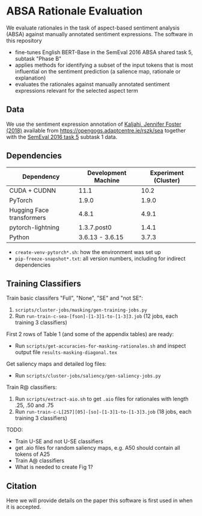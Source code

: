 # ABSA Rationale Evaluation

We evaluate rationales in the task of aspect-based sentiment analysis (ABSA) against manually annotated sentiment expressions.
The software in this repository
* fine-tunes English BERT-Base in the SemEval 2016 ABSA shared task 5, subtask "Phase B"
* applies methods for identifying a subset of the input tokens that is most influential on the sentiment prediction (a salience map, rationale or explanation)
* evaluates the rationales against manually annotated sentiment expressions relevant for the selected aspect term


## Data

We use the sentiment expression annotation of
[Kaljahi, Jennifer Foster (2018)](https://aclanthology.org/W18-6222/)
available from
https://opengogs.adaptcentre.ie/rszk/sea
together with the
[SemEval 2016 task 5](http://alt.qcri.org/semeval2016/task5/index.php?id=data-and-tools)
subtask 1 data.


## Dependencies

| Dependency   | Development Machine | Experiment (Cluster) |
| ------------ | ------------------- | -------------------- |
| CUDA + CUDNN | 11.1                | 10.2 |
| PyTorch      | 1.9.0               | 1.9.0 |
| Hugging Face transformers | 4.8.1  | 4.9.1 |
| pytorch-lightning | 1.3.7.post0    | 1.4.1 |
| Python       | 3.6.13 - 3.6.15     | 3.7.3 |

* `create-venv-pytorch*.sh`: how the environment was set up
* `pip-freeze-snapshot*.txt`: all version numbers, including for indirect dependencies


## Training Classifiers

Train basic classifers "Full", "None", "SE" and "not SE":
1. `scripts/cluster-jobs/masking/gen-training-jobs.py`
2. Run `run-train-c-sea-[fson]-[1-3]1-to-[1-3]3.job` (12 jobs, each training 3 classifiers)

First 2 rows of Table 1 (and some of the appendix tables) are ready:
 - Run `scripts/get-accuracies-for-masking-rationales.sh` and inspect output file `results-masking-diagonal.tex`

Get saliency maps and detailed log files:
 - Run `scripts/cluster-jobs/saliency/gen-saliency-jobs.py`

Train R@ classifiers:
1. Run `scripts/extract-aio.sh` to get `.aio` files for rationales with length .25, .50 and .75
2. Run `run-train-c-L[257][05]-[so]-[1-3]1-to-[1-3]3.job` (18 jobs, each training 3 classifiers)

TODO:
 - Train U-SE and not U-SE classifiers
 - get .aio files for random saliency maps, e.g. A50 should contain all tokens of A25
 - Train A@ classifiers
 - What is needed to create Fig 1?


## Citation

Here we will provide details on the paper this software is first used in when it is accepted.

